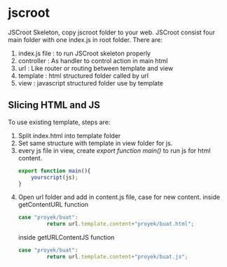 # jscroot
JSCroot Skeleton, copy jscroot folder to your web. JSCroot consist four main folder with one index.js in root folder. There are:
1. index.js file : to run JSCroot skeleton properly 
2. controller : As handler to control action in main html
3. url : Like router or routing between template and view
4. template : html structured folder called by url
5. view : javascript structured folder use by template

## Slicing HTML and JS
To use existing template, steps are: 
1. Split index.html into template folder
2. Set same structure with template in view folder for js.
3. every js file in view, create _export function main()_ to run js for html content.
    ```js
    export function main(){
        yourscript(js);
    }
    ```
4. Open url folder and add in content.js file, case for new content.
   inside getContentURL function
   ```js
   case "proyek/buat":
            return url.template.content+"proyek/buat.html";
   ```
   inside getURLContentJS function
   ```js
   case "proyek/buat":
            return url.template.content+"proyek/buat.js";
   ```
